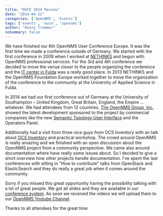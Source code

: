 ```yaml
---
title: "OUCE 2014 Review"
date: "2014-04-22"
categories: ['OpenNMS', 'Events']
tags: ['events', 'ouce', 'opennms']
author: "Ronny Trommer"
noSummary: false
---
```


We have finished our 6th OpenNMS User Conference Europe.
It was the first time we made a conference outside of Germany.
We started with the first conference in 2009 when I worked at [NETHINKS](http://www.nethinks.com/) and begun with OpenNMS professional services.
For the 3rd and 4th conference we decided to move the venue closer to the people organizing the conference and the [IT center in Fulda](http://www.itz-fulda.de/) was a really good place.
In 2013 NETHINKS and the OpenNMS Foundation Europe worked together to move the organization of the conference to the community at the University of Applied Science in Fulda.

In 2014 we had our first conference out of Germany at the University of Southampton – United Kingdom, Great Britain, England, the Empire … whatever.
We had attendees from 12 countries.
[The OpenNMS Group, Inc.](http://www.open-factory.org/ouce2014-review/www.opennms.com) showed the latest development sponsored to the project by commercial companies like the new [Semantic Topology User Interface](http://youtu.be/5JOMNbAxFsQ) and the Operators Panel.

Additionally had a visit from three nice guys from OCS Inventory with an talk about [OCS Inventory](http://www.ocsinventory-ng.org/en/) and practical workshop.
The crowd around OpenNMS is really amazing and we finished with an open discussion about the OpenNMS project from a community perspective.
We came also around documentation where have really some issues about.
So I decided to give a short overview how other projects handle documentation.
I’ve spent the last conferences with sitting in "How to contribute" talks from OpenStack and ElasticSearch and they do really a great job when it comes around the community.

Sorry if you missed this great opportunity having the possibility talking with a lot of great people.
We got all slides and they are available in our [conference system](http://ouce.opennms.eu/en/ouce2014/public/events).
As soon we received the videos we will upload them to our [OpenNMS Youtube Channel](http://www.youtube.com/user/opennms/videos).

Thanks to all attendees for the great time
